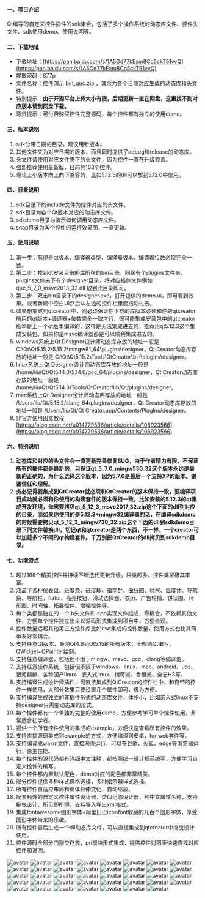 ﻿#### 一、项目介绍
Qt编写的自定义控件插件的sdk集合，包括了多个操作系统的动态库文件、控件头文件、sdk使用demo、使用说明等。

#### 二、下载地址
- 下载地址：[https://pan.baidu.com/s/1A5Gd77kExm8Co5ckT51vvQ](https://pan.baidu.com/s/1A5Gd77kExm8Co5ckT51vvQ) 
- 提取密码：877p 
- 文件名称：控件演示 bin_quc.zip ，其余为各个日期对应生成的动态库和头文件。
- 特别提示：**由于开源平台上传大小有限，后期更新一直在网盘，这里找不到对应版本请到网盘下载。**
- 尊贵提示：可付费购买控件完整源码，每个控件都有独立的使用demo。

#### 三、版本说明
1. sdk分带日期的目录，建议用新版本。
2. 其他文件夹为对应日期的版本，而且同时提供了debug和release的动态库。
3. 头文件请使用对应文件夹下的头文件，因为控件一直在升级完善。
4. 强烈推荐使用最新版，目前共163个控件。
5. 理论上小版本向上向下兼容的，比如5.12.3的dll可以放到5.12.0中使用。

#### 四、目录说明
1. sdk目录下的include文件为控件对应的头文件。
2. sdk目录为各个Qt版本对应的动态库文件。
3. sdkdemo目录为演示如何调用动态库文件。
4. snap目录为各个控件的运行效果图，一直更新。

#### 五、使用说明
1. 第一步：前提是qt版本、编译器类型、编译器版本、编译器位数必须完全一致。
2. 第二步：找到qt安装目录的库所在的bin目录，同级有个plugins文件夹，plugins文件夹下有个designer目录，将对应插件文件例如 quc_5_7_0_msvc2013_32.dll 放到此目录即可。
3. 第三步：双击bin目录下的designer.exe，打开提供的demo.ui，即可看到效果。或者新建个空白UI然后从左边的控件栏里面拖动过去。
4. 如果想集成到qtcreator中，则必须保证你下载的库版本必须和你的qtcreator所用的qt版本+编译器+位数完全一致才行，很可能集成安装包中的qtcreator版本是上一个qt版本编译的，这样是无法集成进去的，推荐用qt5.12.3这个集成安装包，如果你是msvc编译器那是可以顺利集成进去的。
5. windows系统上Qt Designer设计师动态库存放的地址一般是 C:\Qt\Qt5.15.2\5.15.2\mingw81_64\plugins\designer，Qt Creator动态库存放的地址一般是 C:\Qt\Qt5.15.2\Tools\QtCreator\bin\plugins\designer。
6. linux系统上Qt Designer设计师动态库存放的地址一般是 /home/liu/Qt/Qt5.14.0/5.14.0/gcc_64/plugins/designer，Qt Creator动态库存放的地址一般是 /home/liu/Qt/Qt5.14.0/Tools/QtCreator/lib/Qt/plugins/designer。
7. mac系统上Qt Designer设计师动态库存放的地址一般是 /Users/liu/Qt/5.15.2/clang_64/plugins/designer，Qt Creator动态库存放的地址一般是 /Users/liu/Qt/Qt Creator.app/Contents/PlugIns/designer。
8. 非官方使用图文教程 [https://blog.csdn.net/u014779536/article/details/106923566](https://blog.csdn.net/u014779536/article/details/106923566)

#### 六、特别说明
1. **动态库和对应的头文件会一直更新完善修复BUG，由于作者精力有限，不保证所有的插件都是最新的，只保证qt_5_7_0_mingw530_32这个版本永远是最新的正确的，为什么选择这个版本，因为5.7.0是最后一个支持XP的版本。谢谢信任和理解。**
2. **务必记得要集成到QtCreator就必须和QtCreator的版本保持一致，要编译项目成功就必须和你使用的构建套件的版本保持一致，比如安装的5.12.3的qt集成开发环境，你需要拷贝qt_5_12_3_msvc2017_32.zip这个下面的dll到对应的目录，而如果你使用的是5.12.3+mingw32编译器的话，在编译sdkdemo的时候需要拷贝qt_5_12_3_mingw730_32.zip这个下面的dll到sdkdemo目录下同文件替换dll，切记qt和qtcreator是两个东西，不一样，一个creator可以加载多个不同的qt构建套件。千万别把QtCreator的dll拷贝到sdkdemo目录。**

#### 七、功能特点
1. 超过188个精美控件并持续不断迭代更新升级，种类超多，控件类型极其丰富。
2. 涵盖了各种仪表盘、进度条、进度球、指南针、曲线图、标尺、温度计、导航条、导航栏，flatui、高亮按钮、滑动选择器、农历、广告轮播、饼状图、环形图、时间轴、拓展控件、增强控件等。
3. 每个类都是独立的一个.h头文件和.cpp实现文件组成，零耦合，不依赖其他文件，方便单个控件独立出来以源码形式集成到项目中，方便直观。
4. 控件数量远超其他第三方控件库比如qwt集成的控件数量，使用方式也比其简单友好零耦合。
5. 支持任意Qt版本，亲测Qt4.6到Qt5.15的所有版本，全部纯Qt编写，QWidget+QPainter绘制。
6. 支持任意编译器，包括但不限于mingw、msvc、gcc、clang等编译器。
7. 支持任意操作系统，包括但不限于windows、linux、mac、android、uos、银河麒麟、各种国产linux、嵌入式linux、树莓派、香橙派、全志H3等。
8. 支持编译生成设计师插件，可直接集成到QtCreator的控件栏中，和自带的控件一样使用，大部分效果只要设置几个属性即可，极为方便。
9. 支持编译生成独立的非插件形式的动态库文件，体积小，比如嵌入式linux不支持designer只需要动态库的形式。
10. 每个控件都有一个单独的完整的使用demo，方便参考学习单个控件使用，非常适合初学者。
11. 提供一个所有控件使用的集成的example，方便快速查看所有控件的效果。
12. 支持直接源码集成到example的方式，方便编译到安卓，for web套件等。
13. 支持编译成wasm文件，直接网页运行，可以在谷歌、火狐、edge等浏览器运行，原生性能。
14. 每个控件的源代码都有详细中文注释，都按照统一设计规范编写，方便学习自定义控件的编写。
15. 每个控件都内置默认配色，demo对应的配色都非常精美。
16. 部分控件提供多种样式风格选择，多种指示器样式选择。
17. 所有控件自适应布局和窗体拉伸变化，自动缩放。
18. 配套额外的自定义控件属性设计器，类似组态设计器，纯中文属性名称，支持拖曳设计，所见即所得，支持导入导出xml格式。
19. 集成fontawesome图形字体+阿里巴巴iconfont收藏的几百个图形字体，享受图形字体带来的乐趣。
20. 所有控件最后生成一个dll动态库文件，可以直接集成到qtcreator中拖曳设计使用。
21. 控件源码全部分门别类存放，pri模块形式集成，提供控件对照表快速查找对应控件和说明。

![avatar](https://github.com/feiyangqingyun/qucsdk/raw/master/snap/000.gif)
![avatar](https://github.com/feiyangqingyun/qucsdk/raw/master/snap/00.gif)
![avatar](https://github.com/feiyangqingyun/qucsdk/raw/master/snap/0.gif)
![avatar](https://github.com/feiyangqingyun/qucsdk/raw/master/snap/0.png)
![avatar](https://github.com/feiyangqingyun/qucsdk/raw/master/snap/1_qtcreator_msvc2017.png)
![avatar](https://github.com/feiyangqingyun/qucsdk/raw/master/snap/customring.gif)
![avatar](https://github.com/feiyangqingyun/qucsdk/raw/master/snap/gaugecar.gif)
![avatar](https://github.com/feiyangqingyun/qucsdk/raw/master/snap/gaugecolor.gif)
![avatar](https://github.com/feiyangqingyun/qucsdk/raw/master/snap/gaugemini.gif)
![avatar](https://github.com/feiyangqingyun/qucsdk/raw/master/snap/gaugepanel.gif)
![avatar](https://github.com/feiyangqingyun/qucsdk/raw/master/snap/gaugepercent.gif)
![avatar](https://github.com/feiyangqingyun/qucsdk/raw/master/snap/gaugespeed.gif)
![avatar](https://github.com/feiyangqingyun/qucsdk/raw/master/snap/progresspercent.gif)
![avatar](https://github.com/feiyangqingyun/qucsdk/raw/master/snap/telwidget.gif)
![avatar](https://github.com/feiyangqingyun/qucsdk/raw/master/snap/wavebar.gif)
![avatar](https://github.com/feiyangqingyun/qucsdk/raw/master/snap/switchbutton.gif)
![avatar](https://github.com/feiyangqingyun/qucsdk/raw/master/snap/progresstip.gif)
![avatar](https://github.com/feiyangqingyun/qucsdk/raw/master/snap/gaugeedit.gif)
![avatar](https://github.com/feiyangqingyun/qucsdk/raw/master/snap/timeaxis.gif)
![avatar](https://github.com/feiyangqingyun/qucsdk/raw/master/snap/shadowclock.gif)
![avatar](https://github.com/feiyangqingyun/qucsdk/raw/master/snap/shadowcalendar.gif)
![avatar](https://github.com/feiyangqingyun/qucsdk/raw/master/snap/progressshadow.gif)
![avatar](https://github.com/feiyangqingyun/qucsdk/raw/master/snap/wavewater.gif)
![avatar](https://github.com/feiyangqingyun/qucsdk/raw/master/snap/progressarc.gif)
![avatar](https://github.com/feiyangqingyun/qucsdk/raw/master/snap/scantantan.gif)
![avatar](https://github.com/feiyangqingyun/qucsdk/raw/master/snap/imageanimation.gif)
![avatar](https://github.com/feiyangqingyun/qucsdk/raw/master/snap/gaugecompasspan.gif)
![avatar](https://github.com/feiyangqingyun/qucsdk/raw/master/snap/progressbutton.gif)
![avatar](https://github.com/feiyangqingyun/qucsdk/raw/master/snap/lunarcalendarwidget.gif)
![avatar](https://github.com/feiyangqingyun/qucsdk/raw/master/snap/colorpanel.gif)
![avatar](https://github.com/feiyangqingyun/qucsdk/raw/master/snap/navlistview.gif)
![avatar](https://github.com/feiyangqingyun/qucsdk/raw/master/snap/navbutton.gif)
![avatar](https://github.com/feiyangqingyun/qucsdk/raw/master/snap/gaugecloud.gif)
![avatar](https://github.com/feiyangqingyun/qucsdk/raw/master/snap/gaugedial.gif)
![avatar](https://github.com/feiyangqingyun/qucsdk/raw/master/snap/rulerprogress.gif)
![avatar](https://github.com/feiyangqingyun/qucsdk/raw/master/snap/gaugeprogress.gif)
![avatar](https://github.com/feiyangqingyun/qucsdk/raw/master/snap/rulerslider.gif)
![avatar](https://github.com/feiyangqingyun/qucsdk/raw/master/snap/1_property1.png)
![avatar](https://github.com/feiyangqingyun/qucsdk/raw/master/snap/1_property2.png)